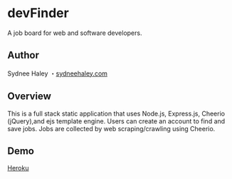 # devFinder

A job board for web and software developers.

## Author

Sydnee Haley ・[sydneehaley.com](http://sydneehaley.com)

## Overview

This is a full stack static application that uses Node.js, Express.js, Cheerio (jQuery),and ejs template engine. Users can create an account to find and save jobs. Jobs are collected by web scraping/crawling using Cheerio.

## Demo

[Heroku](https://dev-finder-app.herokuapp.com/)

